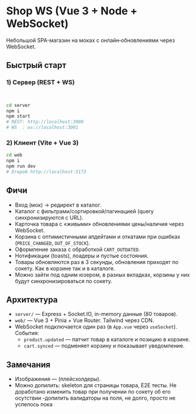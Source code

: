 ﻿# Shop WS (Vue 3 + Node + WebSocket)

Небольшой SPA-магазин на моках с онлайн‑обновлениями через WebSocket.

## Быстрый старт

### 1) Сервер (REST + WS)
```bash


cd server
npm i
npm start
# REST: http://localhost:3000
# WS  : ws://localhost:3001
```

### 2) Клиент (Vite + Vue 3)
```bash
cd web
npm i
npm run dev
# Открой http://localhost:5173
```

## Фичи
- Вход (мок) → редирект в каталог.
- Каталог с фильтрами/сортировкой/пагинацией (query синхронизируются с URL).
- Карточка товара с «живыми» обновлениями цены/наличия через WebSocket.
- Корзина с оптимистичными апдейтами и откатами при ошибках (`PRICE_CHANGED`, `OUT_OF_STOCK`).
- Оформление заказа с обработкой `CART_OUTDATED`.
- Нотификации (toasts), лоадеры и пустые состояния.
- Товары обновляются раз в 3 секунды, обновления приходят по сокету. Как в корзине так и в каталоге.
- Можно зайти под одним юзером, в разных вкладках, корзины у них будут синхронизироваться по сокету.

## Архитектура
- `server/` — Express + Socket.IO, in-memory данные (80 товаров).
- `web/` — Vue 3 + Pinia + Vue Router. Tailwind через CDN.
- WebSocket подключается один раз (в `App.vue` через `useSocket`). События:
  - `product.updated` — патчит товар в каталоге и позицию в корзине.
  - `cart.synced` — подменяет корзину и показывает уведомление.

## Замечания
- Изображения — (плейсхолдеры).
- Можно допилить: skeleton для страницы товара, E2E тесты. Не доработано изменить товар при получении по сокету об его осутствии
-допилить валидаторы на поля, не долго, просто не успелось пока

